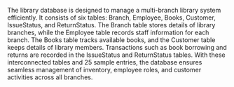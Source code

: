 The library database is designed to manage a multi-branch library system efficiently. It consists of six tables: Branch, Employee, Books, Customer, IssueStatus, and ReturnStatus. The Branch table stores details of library branches, while the Employee table records staff information for each branch. The Books table tracks available books, and the Customer table keeps details of library members. Transactions such as book borrowing and returns are recorded in the IssueStatus and ReturnStatus tables. With these interconnected tables and 25 sample entries, the database ensures seamless management of inventory, employee roles, and customer activities across all branches.







